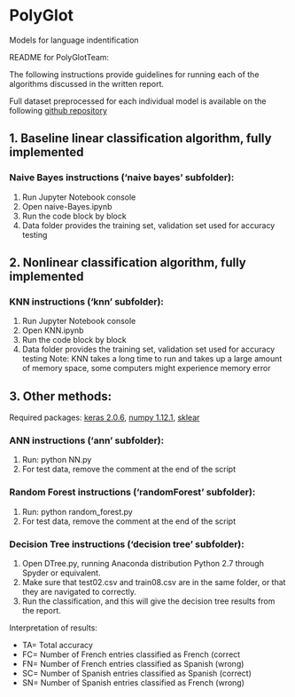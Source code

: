 # PolyGlot
Models for language indentification

README for PolyGlotTeam:

The following instructions provide guidelines for running each of the algorithms discussed in the written report. 

Full dataset preprocessed for each individual model is available on the following [github repository](https://github.com/saberkid/PolyGlot/tree/master)

## 1. Baseline linear classification algorithm, fully implemented
### Naive Bayes instructions (‘naive bayes’ subfolder):
1.	Run Jupyter Notebook console
2.	Open naive-Bayes.ipynb
3.	Run the code block by block 
4.	Data folder provides the training set, validation set used for accuracy testing

## 2. Nonlinear classification algorithm, fully implemented
### KNN instructions (‘knn’ subfolder):
1.	Run Jupyter Notebook console
2.	Open KNN.ipynb
3.	Run the code block by block 
4.	Data folder provides the training set, validation set used for accuracy testing
Note: KNN takes a long time to run and takes up a large amount of memory space, some computers might experience memory error

## 3. Other methods: 
Required packages: [keras 2.0.6](https://keras.io/), [numpy 1.12.1](http://www.numpy.org/), [sklear](http://scikit-learn.org/stable/) 
### ANN instructions (‘ann’ subfolder):
1.	Run: python NN.py
2.	For test data, remove the comment at the end of the script

### Random Forest instructions (‘randomForest’ subfolder):
1.	Run: python random_forest.py
2.	For test data, remove the comment at the end of the script

### Decision Tree instructions (‘decision tree’ subfolder):
1.	Open DTree.py, running Anaconda distribution Python 2.7 through Spyder or equivalent.
2.	Make sure that test02.csv and train08.csv are in the same folder, or that they are navigated to correctly. 
3.	Run the classification, and this will give the decision tree results from the report.

Interpretation of results:
* TA= Total accuracy
* FC= Number of French entries classified as French (correct
* FN= Number of French entries classified as Spanish (wrong)
* SC= Number of Spanish entries classified as Spanish (correct)
* SN= Number of Spanish entries classified as French (wrong)
